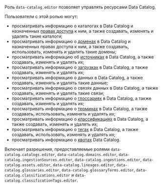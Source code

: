 Роль `data-catalog.editor` позволяет управлять ресурсами Data Catalog.

Пользователи с этой ролью могут:
* просматривать информацию о каталогах в Data Catalog и назначенных [правах доступа](../../iam/concepts/access-control/index.md) к ним, а также создавать, изменять и удалять такие каталоги;
* просматривать информацию о [доменах](../../metadata-hub/concepts/data-catalog.md#domains-and-subdomains) в Data Catalog и назначенных правах доступа к ним, а также создавать, использовать, изменять и удалять такие домены;
* просматривать информацию об [источниках](../../metadata-hub/concepts/data-catalog.md#metadata-upload) в Data Catalog, а также создавать, изменять и удалять их;
* просматривать информацию о [загрузках](../../metadata-hub/concepts/data-catalog.md#metadata-upload) в Data Catalog, а также создавать, изменять и удалять их;
* просматривать информацию о данных в Data Catalog, а также создавать, изменять и удалять такие данные;
* просматривать информацию о связях данных в Data Catalog, а также создавать, изменять и удалять такие связи;
* просматривать информацию о [глоссариях](../../metadata-hub/concepts/data-catalog.md#glossaries-and-terms) в Data Catalog, а также создавать, изменять и удалять их;
* просматривать информацию о [терминах](../../metadata-hub/concepts/data-catalog.md#glossaries-and-terms) в Data Catalog, а также создавать, использовать, изменять и удалять их;
* просматривать информацию о [классификациях](../../metadata-hub/concepts/data-catalog.md#classifications-and-tags) в Data Catalog, а также создавать, изменять и удалять их;
* просматривать информацию о [тегах](../../metadata-hub/concepts/data-catalog.md#classifications-and-tags) в Data Catalog, а также создавать, использовать, изменять и удалять их;
* просматривать информацию о [квотах](../../metadata-hub/concepts/limits.md#data-catalog-quota) Data Catalog.

Включает разрешения, предоставляемые ролями `data-catalog.catalogs.editor`, `data-catalog.domains.editor`, `data-catalog.ingestionSources.editor`, `data-catalog.ingestions.editor`, `data-catalog.assets.editor`, `data-catalog.lineages.editor`, `data-catalog.glossaries.editor`, `data-catalog.glossaryTerms.editor`, `data-catalog.classifications.editor` и `data-catalog.classificationTags.editor`.
